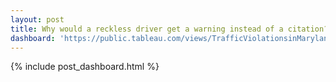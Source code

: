 ```yaml
---
layout: post
title: Why would a reckless driver get a warning instead of a citation?
dashboard: 'https://public.tableau.com/views/TrafficViolationsinMaryland/Question?/Splash'
---
```


{% include post_dashboard.html %}
